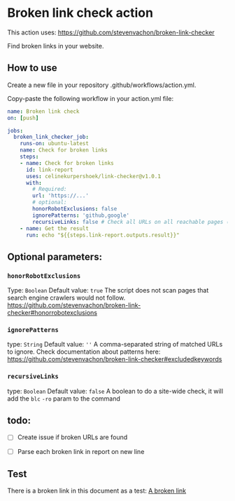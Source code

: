 # Broken link check action

This action uses: https://github.com/stevenvachon/broken-link-checker

Find broken links in your website.

## How to use
Create a new file in your repository .github/workflows/action.yml.

Copy-paste the following workflow in your action.yml file:

```yml
name: Broken link check
on: [push]

jobs:
  broken_link_checker_job:
    runs-on: ubuntu-latest
    name: Check for broken links
    steps:
    - name: Check for broken links
      id: link-report
      uses: celinekurpershoek/link-checker@v1.0.1
      with:
        # Required:
        url: 'https://...'
        # optional:
        honorRobotExclusions: false
        ignorePatterns: 'github,google'
        recursiveLinks: false # Check all URLs on all reachable pages (could take a while)
    - name: Get the result
      run: echo "${{steps.link-report.outputs.result}}"
```

## Optional parameters:

### `honorRobotExclusions`
Type: `Boolean`
Default value: `true`
The script does not scan pages that search engine crawlers would not follow.
https://github.com/stevenvachon/broken-link-checker#honorrobotexclusions

### `ignorePatterns`
type: `String`
Default value: `''`
A comma-separated string of matched URLs to ignore. Check documentation about patterns here: https://github.com/stevenvachon/broken-link-checker#excludedkeywords

### `recursiveLinks`
type: `Boolean`
Default value: `false`
A boolean to do a site-wide check, it will add the `blc` `-ro` param to the command


## todo:
- [ ] Create issue if broken URLs are found
- [ ] Parse each broken link in report on new line


## Test
There is a broken link in this document as a test:
[A broken link](http://jhgfdsadfghjklkjhgfdsasdfgh.com)
